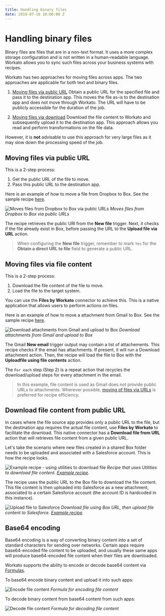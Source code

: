 ```yaml
---
title: Handling binary files
date: 2019-07-16 18:00:00 Z
---
```


# Handling binary files
Binary files are files that are in a non-text format. It uses a more complex storage configuration and is not written in a human-readable language. Workato allows you to sync such files across your business systems with recipes.

Workato has two approaches for moving files across apps. The two approaches are applicable for both text and binary files.

1) [Moving files via public URL](#moving-files-via-public-url)
Obtain a public URL for the specified file and pass it to the destination app. This moves the file as-is to the destination app and does not move through Workato. The URL will have to be publicly accessible for the duration of the job.

2) [Moving files via download](#moving-files-via-file-content)
Download the file content to Workato and subsequently upload it to the destination app. This approach allows you read and perform transformations on the file data.

However, it is **not** advisable to use this approach for very large files as it may slow down the processing speed of the job.

## Moving files via public URL
This is a 2-step process:
1. Get the public URL of the file to move.
2. Pass this public URL to the destination app.

Here is an example of how to move a file from Dropbox to Box. See the sample recipe [here](https://www.workato.com/recipes/485735).

![Moves files from Dropbox to Box via public URLs](~@img/features/files-and-attachments/file-url-recipe.png)
*Moves files from Dropbox to Box via public URLs*

The recipe retrieves the public URl from the **New file** trigger. Next, it checks if the file already exist in Box, before passing the URL to the **Upload file via URL** action.

> When configuring the **New file** trigger, remember to mark `Yes` for the **Obtain a direct URL to file** field to generate a public URL.

## Moving files via file content
This is a 2-step process:
1. Download the file content of the file to move.
2. Load the file to the target system.

You can use the **Files by Workato** connector to achieve this. This is a native application that allows users to perform actions on files.

Here is an example of how to move a attachment from Gmail to Box. See the sample recipe [here](https://www.workato.com/recipes/485773).

![Download attachments from Gmail and upload to Box](~@img/features/files-and-attachments/download-file-recipe.png)
*Download attachments from Gmail and upload to Box*

The Gmail **New email** trigger output may contain a list of attachements. This recipe checks if the email has attachments. If present, it will run a Download attachment action. Then, the recipe will load the file to Box with the **Uploadfile using file contents** action.

The `For each` step (Step 2) is a repeat action that recycles the download/upload steps for every attachment in the email.

> In this example, file content is used as Gmail does not provide public URLs to attachments. Wherever possible, [moving of files via URLs](#moving-files-via-public-url) is preferred for recipe efficiency.

## Download file content from public URL
In cases where the file source app provides only a public URL to the file, but the destination app requires the actual file content, use **Files by Workato** to facilitate the download. This native connector has a **Download file from URL** action that will retrieves file content from a given public URL.

Let's take the scenario where new files created in a shared Box folder needs to be uploaded and associated with a Salesforce account. This is how the recipe looks.

![Example recipe - using utilities to download file](~@img/features/files-and-attachments/utilities-download-file.png)
*Recipe that uses Utilities to download file content. [Example recipe](https://www.workato.com/recipes/1006009-new-file-in-box-will-download-file-from-url#recipe).*

The recipe uses the public URL to the Box file to download the file content. This file content is then uploaded into Salesforce as a new attachment, associated to a certain Salesforce account (the account ID is hardcoded in this instance).

![Upload file to Salesforce](~@img/features/files-and-attachments/upload-file-to-salesforce.gif)
*Download file using Box URL, then upload file content to Salesforce. [Example recipe](https://www.workato.com/recipes/1006009-new-file-in-box-will-download-file-from-url#recipe).*

## Base64 encoding
Base64 encoding is a way of converting binary content into a set of standard characters for sending over networks. Certain apps require base64-encoded file content to be uploaded, and usually these same apps will produce base64-encoded file content when their files are downloaded.

Workato supports the ability to encode or decode base64 content via [Formulas](/formulas/formula-mode.md).

To base64 encode binary content and upload it into such apps:

![Encode file content](~@img/features/files-and-attachments/encode-file.png)
*Formula for encoding file content*

To decode binary content from base64 content from such apps:

![Decode file content](~@img/features/files-and-attachments/decode-file.png)
*Formula for decoding file content*
